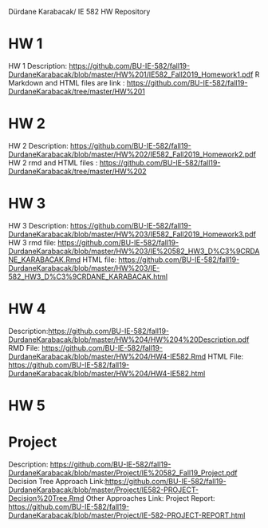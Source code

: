 Dürdane Karabacak/ IE 582 HW Repository
# HW 1
 HW 1 Description: https://github.com/BU-IE-582/fall19-DurdaneKarabacak/blob/master/HW%201/IE582_Fall2019_Homework1.pdf
 R Markdown and HTML files are link : https://github.com/BU-IE-582/fall19-DurdaneKarabacak/tree/master/HW%201
 
# HW 2 
  HW 2 Description: https://github.com/BU-IE-582/fall19-DurdaneKarabacak/blob/master/HW%202/IE582_Fall2019_Homework2.pdf
  HW 2 rmd and HTML files : https://github.com/BU-IE-582/fall19-DurdaneKarabacak/tree/master/HW%202
  
# HW 3
  HW 3 Description: https://github.com/BU-IE-582/fall19-DurdaneKarabacak/blob/master/HW%203/IE582_Fall2019_Homework3.pdf
  HW 3 rmd file: https://github.com/BU-IE-582/fall19-DurdaneKarabacak/blob/master/HW%203/IE%20582_HW3_D%C3%9CRDANE_KARABACAK.Rmd
  HTML file: https://github.com/BU-IE-582/fall19-DurdaneKarabacak/blob/master/HW%203/IE-582_HW3_D%C3%9CRDANE_KARABACAK.html
  
# HW 4 
  Description:https://github.com/BU-IE-582/fall19-DurdaneKarabacak/blob/master/HW%204/HW%204%20Description.pdf
  RMD File: https://github.com/BU-IE-582/fall19-DurdaneKarabacak/blob/master/HW%204/HW4-IE582.Rmd
  HTML File: https://github.com/BU-IE-582/fall19-DurdaneKarabacak/blob/master/HW%204/HW4-IE582.html
  
# HW 5 

# Project
  Description: https://github.com/BU-IE-582/fall19-DurdaneKarabacak/blob/master/Project/IE%20582_Fall19_Project.pdf
  Decision Tree Approach Link:https://github.com/BU-IE-582/fall19-DurdaneKarabacak/blob/master/Project/IE582-PROJECT-Decision%20Tree.Rmd
  Other Approaches Link:
  Project Report: https://github.com/BU-IE-582/fall19-DurdaneKarabacak/blob/master/Project/IE-582-PROJECT-REPORT.html
  
  
